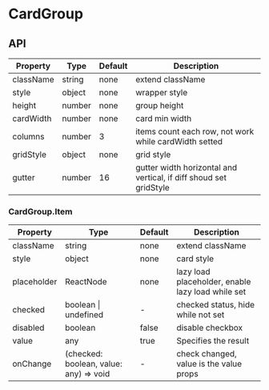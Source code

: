 # CardGroup

<example />

## API

| Property | Type | Default | Description |
| --- | --- | --- | --- |
| className | string | none | extend className |
| style | object | none | wrapper style |
| height | number | none | group height |
| cardWidth | number | none | card min width |
| columns | number | 3 | items count each row, not work while cardWidth setted |
| gridStyle | object | none | grid style |
| gutter | number | 16 | gutter width horizontal and vertical, if diff shoud set gridStyle |

### CardGroup.Item

| Property | Type | Default | Description |
| --- | --- | --- | --- |
| className | string | none | extend className |
| style | object | none | card style | 
| placeholder | ReactNode | none | lazy load placeholder, enable lazy load while set |
| checked | boolean \| undefined | - | checked status, hide while not set |
| disabled | boolean | false | disable checkbox |
| value | any | true | Specifies the result |
| onChange | (checked: boolean, value: any) => void | - | check changed, value is the value props |

